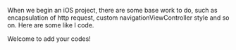 When we begin an iOS project, there are some base work to do, such as encapsulation of http request, custom navigationViewController style and so on. Here are some like I code.

Welcome to add your codes!
